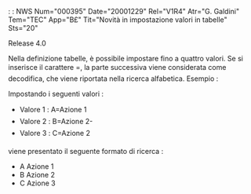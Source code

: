  :  : NWS Num="000395" Date="20001229" Rel="V1R4" Atr="G. Galdini" Tem="TEC" App="B£" Tit="Novità in impostazione valori in tabelle" Sts="20"

Release 4.0

Nella definizione tabelle, è possibile impostare fino a quattro valori. Se si inserisce il carattere =, la parte successiva viene considerata come decodifica, che viene riportata nella ricerca alfabetica.
Esempio : 

Impostando i seguenti valori : 
   -  Valore 1  :  A=Azione 1
   -  Valore 2  :  B=Azione 2-
   -  Valore 3  :  C=Azione 2

viene presentato il seguente formato di ricerca : 
   -  A  Azione 1
   -  B  Azione 2
   -  C  Azione 3


